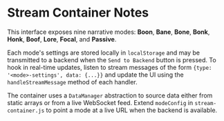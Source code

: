 # Stream Container Notes

This interface exposes nine narrative modes: **Boon**, **Bane**, **Bone**, **Bonk**, **Honk**, **Boof**, **Lore**, **Focal**, and **Passive**.

Each mode's settings are stored locally in `localStorage` and may be transmitted to a backend when the `Send to Backend` button is pressed. To hook in real-time updates, listen to stream messages of the form `{type: '<mode>-settings', data: {...}}` and update the UI using the `handleStreamMessage` method of each handler.

The container uses a `DataManager` abstraction to source data either from static arrays or from a live WebSocket feed. Extend `modeConfig` in `stream-container.js` to point a mode at a live URL when the backend is available.
